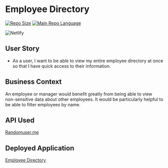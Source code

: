 # Employee Directory

[![Repo Size](https://img.shields.io/github/repo-size/traviscult/employee-directory?style=plastic)](https://github.com/traviscult/employee-directory)
[![Main Repo Language](https://img.shields.io/github/languages/top/traviscult/employee-directory?style=plastic)](https://github.com/traviscult/employee-directory)

![Netlify](https://img.shields.io/netlify/e35ee8c1-b6d8-4fd8-b412-304916cced3f?style=plastic)

## User Story

- As a user, I want to be able to view my entire employee directory at once so that I have quick access to their information.

## Business Context

An employee or manager would benefit greatly from being able to view non-sensitive data about other employees. It would be particularly helpful to be able to filter employees by name.

## API Used

[Randomuser.me](https://randomuser.me/ "Randomuser.me")

## Deployed Application

[Employee Directory](https://react-employee-directory-app.netlify.app/ "Employee Directory")
